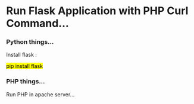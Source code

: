# Run Flask Application with PHP Curl Command...

### Python things...
<p>Install flask :</p>
<mark> pip install flask </mark>

### PHP things...
<p>Run PHP in apache server... <p>
 

